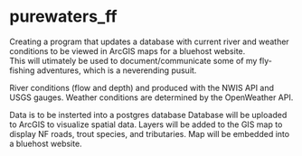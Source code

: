 # purewaters_ff

Creating a program that updates a database with current river and weather conditions to be viewed in ArcGIS maps for a bluehost website.  
This will utimately be used to document/communicate some of my fly-fishing adventures, which is a neverending pusuit.    


River conditions (flow and depth) and produced with the NWIS API and USGS gauges.
Weather conditions are determined by the OpenWeather API.  

Data is to be insterted into a postgres database
Database will be uploaded to ArcGIS to visualize spatial data.
Layers will be added to the GIS map to display NF roads, trout species, and tributaries.
Map will be embedded into a bluehost website.   
